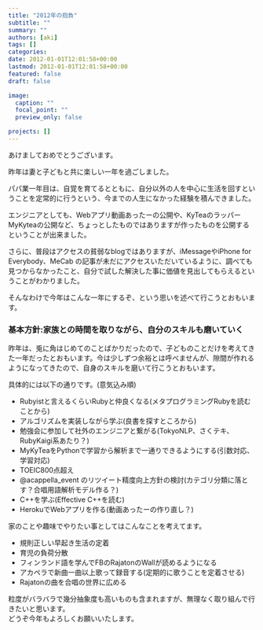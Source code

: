 ```yaml
---
title: "2012年の抱負"
subtitle: ""
summary: ""
authors: [aki]
tags: []
categories: 
date: 2012-01-01T12:01:58+00:00
lastmod: 2012-01-01T12:01:58+00:00
featured: false
draft: false

image:
  caption: ""
  focal_point: ""
  preview_only: false

projects: []
---
```

あけましておめでとうございます。

昨年は妻と子どもと共に楽しい一年を過ごしました。

パパ業一年目は、自覚を育てるとともに、自分以外の人を中心に生活を回すということを定常的に行うという、今までの人生になかった経験を積んできました。

エンジニアとしても、Webアプリ動画あったーの公開や、KyTeaのラッパーMyKyteaの公開など、ちょっとしたものではありますが作ったものを公開するということが出来ました。

さらに、普段はアクセスの貧弱なblogではありますが、iMessageやiPhone for Everybody、MeCab の記事が未だにアクセスいただいているように、調べても見つからなかったこと、自分で試した解決した事に価値を見出してもらえるということがわかりました。

  

そんなわけで今年はこんな一年にするぞ、という思いを述べて行こうとおもいます。

### 基本方針:家族との時間を取りながら、自分のスキルも磨いていく
昨年は、兎に角はじめてのことばかりだったので、子どものことだけを考えてきた一年だったとおもいます。今は少しずつ余裕とは呼べませんが、隙間が作れるようになってきたので、自身のスキルを磨いて行こうとおもいます。

具体的には以下の通りです。(意気込み順)

- Rubyistと言えるくらいRubyと仲良くなる(メタプログラミングRubyを読むことから)
- アルゴリズムを実装しながら学ぶ(良書を探すところから)
- 勉強会に参加して社外のエンジニアと繋がる(TokyoNLP、さくテキ、RubyKaigi系あたり？)
- MyKyTeaをPythonで学習から解析まで一通りできるようにする(引数対応、学習対応)
- TOEIC800点超え
- @acappella\_event のリツイート精度向上方針の検討(カテゴリ分類に落とす？合唱用語解析モデル作る？)
- C++を学ぶ(Effective C++を読む)
- HerokuでWebアプリを作る(動画あったーの作り直し？)

家のことや趣味でやりたい事としてはこんなことを考えてます。

- 規則正しい早起き生活の定着
- 育児の負荷分散
- フィンランド語を学んでFBのRajatonのWallが読めるようになる
- アカペラで新曲一曲以上歌って録音する(定期的に歌うことを定着させる)
- Rajatonの曲を合唱の世界に広める

粒度がバラバラで幾分抽象度も高いものも含まれますが、無理なく取り組んで行きたいと思います。  
どうぞ今年もよろしくお願いいたします。


